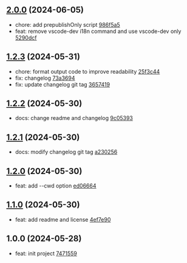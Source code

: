 ## [2.0.0](https://github.com/tomjs/vscode/compare/vscode-dev%401.2.3...vscode-dev%402.0.0) (2024-06-05)

- chore: add prepublishOnly script [986f5a5](https://github.com/tomjs/vscode/commit/986f5a5)
- feat: remove vscode-dev i18n command and use vscode-dev only [5290dcf](https://github.com/tomjs/vscode/commit/5290dcf)

## [1.2.3](https://github.com/tomjs/vscode/compare/vscode-dev%401.2.2...vscode-dev%401.2.3) (2024-05-31)

- chore: format output code to improve readability [25f3c44](https://github.com/tomjs/vscode/commit/25f3c44)
- fix: changelog [73a3694](https://github.com/tomjs/vscode/commit/73a3694)
- fix: update changelog git tag [3657419](https://github.com/tomjs/vscode/commit/3657419)

## [1.2.2](https://github.com/tomjs/vscode/compare/vscode-dev%401.2.1...vscode-dev%401.2.2) (2024-05-30)

- docs: change readme and changelog [9c05393](https://github.com/tomjs/vscode/commit/9c05393)

## [1.2.1](https://github.com/tomjs/vscode/compare/vscode-dev%401.2.0...vscode-dev%401.2.1) (2024-05-30)

- docs: modify changelog git tag [a230256](https://github.com/tomjs/vscode/commit/a230256)

## [1.2.0](https://github.com/tomjs/vscode/compare/vscode-dev%401.1.0...vscode-dev%401.2.0) (2024-05-30)

- feat: add --cwd option [ed06664](https://github.com/tomjs/vscode/commit/ed06664)

## [1.1.0](https://github.com/tomjs/vscode/compare/vscode-dev%401.0.0...vscode-dev%401.1.0) (2024-05-30)

- feat: add readme and license [4ef7e90](https://github.com/tomjs/vscode/commit/4ef7e90)

## 1.0.0 (2024-05-28)

- feat: init project [7471559](https://github.com/tomjs/vscode/commit/7471559)
